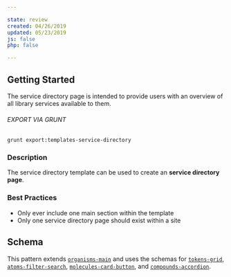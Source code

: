 ```yaml
---

state: review
created: 04/26/2019
updated: 05/23/2019
js: false
php: false

---
```


## Getting Started

The service directory page is intended to provide users with an overview of all library services available to them.

###### EXPORT VIA GRUNT

```
grunt export:templates-service-directory
```


### Description

The service directory template can be used to create an **service directory page**.


### Best Practices

- Only ever include one main section within the template
- Only one service directory page should exist within a site


## Schema

This pattern extends [`organisms-main`][organisms-main] and uses the schemas for [`tokens-grid`][tokens-grid], [`atoms-filter-search`][atoms-filter-search], [`molecules-card-button`][molecules-card-button], and [`compounds-accordion`][compounds-accordion].

[organisms-main]: /patterns/50-organisms-main-main/50-organisms-main-main.html
[tokens-grid]: /patterns/10-tokens-10-globals-grid/10-tokens-10-globals-grid.html
[atoms-filter-search]: /patterns/20-atoms-filters-filter-search/20-atoms-filters-filter-search.html
[molecules-card-button]: /patterns/30-molecules-cards-card-button/30-molecules-cards-card-button.html
[compounds-accordion]: /patterns/40-compounds-modules-accordion/40-compounds-modules-accordion.html
